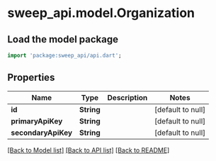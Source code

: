 # sweep_api.model.Organization

## Load the model package
```dart
import 'package:sweep_api/api.dart';
```

## Properties
Name | Type | Description | Notes
------------ | ------------- | ------------- | -------------
**id** | **String** |  | [default to null]
**primaryApiKey** | **String** |  | [default to null]
**secondaryApiKey** | **String** |  | [default to null]

[[Back to Model list]](../README.md#documentation-for-models) [[Back to API list]](../README.md#documentation-for-api-endpoints) [[Back to README]](../README.md)


